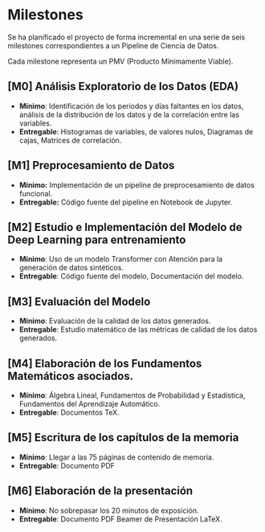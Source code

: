 # Milestones

Se ha planificado el proyecto de forma incremental en una serie de seis milestones correspondientes a un Pipeline de Ciencia de Datos.

Cada milestone representa un PMV (Producto Mínimamente Viable).

## [M0] Análisis Exploratorio de los Datos (EDA)

- **Mínimo**: Identificación de los periodos y días faltantes en los datos, análisis de la distribución de los datos y de la correlación entre las variables.
- **Entregable**: Histogramas de variables, de valores nulos, Diagramas de cajas, Matrices de correlación.

## [M1] Preprocesamiento de Datos

- **Mínimo:** Implementación de un pipeline de preprocesamiento de datos funcional.
- **Entregable:** Código fuente del pipeline en Notebook de Jupyter.

## [M2] Estudio e Implementación del Modelo de Deep Learning para entrenamiento

- **Mínimo**: Uso de un modelo Transformer con Atención para la generación de datos sintéticos.
- **Entregable**: Código fuente del modelo, Documentación del modelo.

## [M3] Evaluación del Modelo

- **Mínimo**: Evaluación de la calidad de los datos generados.
- **Entregable**: Estudio matemático de las métricas de calidad de los datos generados.

## [M4] Elaboración de los Fundamentos Matemáticos asociados.

- **Mínimo**: Álgebra Lineal, Fundamentos de Probabilidad y Estadística, Fundamentos del Aprendizaje Automático.
- **Entregable**: Documentos TeX.

## [M5] Escritura de los capítulos de la memoria

- **Mínimo**: Llegar a las 75 páginas de contenido de memoria.
- **Entregable**: Documento PDF

## [M6] Elaboración de la presentación

- **Mínimo**: No sobrepasar los 20 minutos de exposición.
- **Entregable**: Documento PDF Beamer de Presentación LaTeX.
  
